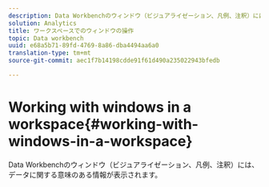 ```yaml
---
description: Data Workbenchのウィンドウ（ビジュアライゼーション、凡例、注釈）には、データに関する意味のある情報が表示されます。
solution: Analytics
title: ワークスペースでのウィンドウの操作
topic: Data workbench
uuid: e68a5b71-89fd-4769-8a86-dba4494aa6a0
translation-type: tm+mt
source-git-commit: aec1f7b14198cdde91f61d490a235022943bfedb

---
```



# Working with windows in a workspace{#working-with-windows-in-a-workspace}

Data Workbenchのウィンドウ（ビジュアライゼーション、凡例、注釈）には、データに関する意味のある情報が表示されます。

